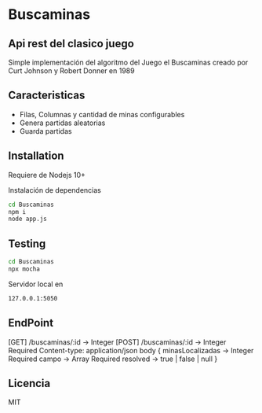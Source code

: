 # Buscaminas
## Api rest del clasico juego 

Simple implementación del algoritmo del Juego el Buscaminas creado por Curt Johnson y Robert Donner en 1989

## Caracteristicas
- Filas, Columnas y cantidad de minas configurables
- Genera partidas aleatorias
- Guarda partidas 

## Installation

Requiere de Nodejs 10+

Instalación de dependencias

```sh
cd Buscaminas
npm i
node app.js
```

## Testing
```sh
cd Buscaminas
npx mocha
```

Servidor local en 

```sh
127.0.0.1:5050
```
## EndPoint 

[GET] /buscaminas/:id -> Integer
[POST] /buscaminas/:id -> Integer Required
    Content-type: application/json
    body {
    minasLocalizadas -> Integer Required
    campo -> Array  Required
    resolved -> true | false | null
    }

## Licencia

MIT


